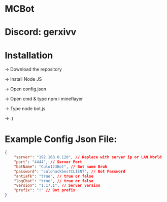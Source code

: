 # MCBot
# Discord: gerxivv
# Installation
-> Download the repository

-> Install Node JS

-> Open config.json

-> Open cmd & type npm i mineflayer

-> Type node bot.js

-> :)

# Example Config Json File:

```json
{
    "server": "192.168.0.120", // Replace with server ip or LAN World
    "port": "4444", // Server Port
    "botName": "Culo123Bot", // Bot name Bruh
    "password": "culohackbestCLIENT", // Bot Password
    "antiafk": "true", // true or false
    "logChat": "true", // true or false
    "version": "1.17.1", // Server version
    "prefix": "!" // Bot prefix
}
```
